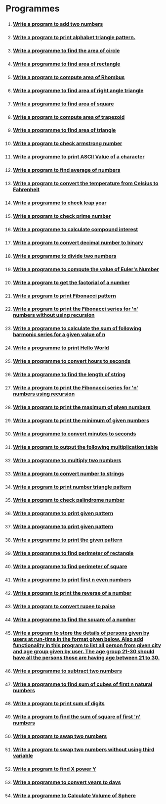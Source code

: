 # Programmes

1. ### [Write a program to add two numbers](./add-two-numbers/)
2. ### [Write a program to print alphabet triangle pattern.](./alphabet-triangle-pattern/)
3. ### [Write a programme to find the area of circle](./area-of-circle/)
4. ### [Write a programme to find area of rectangle](./area-of-rectangle/)
5. ### [Write a program to compute area of Rhombus](./area-of-rhombus/)
6. ### [Write a programme to find area of right angle triangle](area-of-right-angle-triangle)
7. ### [Write a programme to find area of square](./area-of-square/)
8. ### [Write a program to compute area of trapezoid](./area-of-trapezoid/)
9. ### [Write a programme to find area of triangle](./area-of-triangle/)
10. ### [Write a program to check armstrong number](./armstrong-number/)
11. ### [Write a programme to print ASCII Value of a character](./ascii-value/)
12. ### [Write a program to find average of numbers](./average-of-numbers/)
13. ### [Write a program to convert the temperature from Celsius to Fahrenheit](./celsius-to-fahrenheit/)
14. ### [Write a programme to check leap year](./check-leap-year/)
15. ### [Write a program to check prime number](./check-prime-number/)
16. ### [Write a programme to calculate compound interest](./compound-interest-calculator/)
17. ### [Write a program to convert decimal number to binary](./decimal-to-binary/)
18. ### [Write a programme to divide two numbers](./divide-two-numbers/)
19. ### [Write a programme to compute the value of Euler's Number](./euler-number/)
20. ### [Write a program to get the factorial of a number](./factorial/)
21. ### [Write a program to print Fibonacci pattern](./fibonacci-pattern/)
22. ### [Write a program to print the Fibonacci series for 'n' numbers without using recursion](./fibonaci-series-without-using-recursion/)
23. ### [Write a programme to calculate the sum of following harmonic series for a given value of n](./harmonic-series/)
24. ### [Write a programme to print Hello World](./hello-world/)
25. ### [Write a programme to convert hours to seconds](./hours-to-seconds/)
26. ### [Write a programme to find the length of string](./length-of-string/)
27. ### [Write a program to print the Fibonacci series for 'n' numbers using recursion](./fibonnaci-series-using-recursion/)
28. ### [Write a program to print the maximum of given numbers](./maximum-of-numbers/)
29. ### [Write a program to print the minimum of given numbers](./minimum-of-numbers/)
30. ### [Write a programme to convert minutes to seconds](./minutes-to-seconds/)
31. ### [Write a program to output the following multiplication table](./multiplication-table/)
32. ### [Write a programme to multiply two numbers](./multiply-two-numbers/)
33. ### [Write a program to convert number to strings](./number-to-string/)
34. ### [Write a program to print number triangle pattern](./number-triangle-pattern/)
35. ### [Write a program to check palindrome number](./palindrome-number/)
36. ### [Write a programme to print given pattern](./pattern-1/)
37. ### [Write a programme to print given pattern](./pattern-2/)
38. ### [Write a programme to print the given pattern](./pattern-3/)
39. ### [Write a programme to find perimeter of rectangle](./perimeter-of-rectangle/)
40. ### [Write a programme to find perimeter of square](./perimeter-of-square/)
41. ### [Write a programme to print first n even numbers](./print-even-numbers/)
42. ### [Write a program to print the reverse of a number](./reverse-of-a-number/)
43. ### [Write a program to convert rupee to paise](./rupee-to-paise/)
44. ### [Write a programme to find the square of a number](./square-of-number/)
45. ### [Write a program to store the details of persons given by users at run-time in the format given below. Also add functionality in this program to list all person from given city and age group given by user. The age group 21-30 should have all the persons those are having age between 21 to 30.](./store-the-details-of-persons/)
46. ### [Write a programme to subtract two numbers](./subtract-two-numbers/)
47. ### [Write a programme to find sum of cubes of first n natural numbers](./sum-of-cubes/)
48. ### [Write a program to print sum of digits](./sum-of-digits/)
49. ### [Write a program to find the sum of square of first 'n' numbers](./sum-of-square/)
50. ### [Write a program to swap two numbers](./swap-two-numbers/)
51. ### [Write a program to swap two numbers without using third variable](./swap-two-numbers-without-using-third-variable/)
52. ### [Write a program to find X power Y](./x-power-y/)
53. ### [Write a programme to convert years to days](./years-to-days/)
54. ### [Write a programme to Calculate Volume of Sphere](./Volume-of-a-sphere/)

